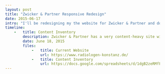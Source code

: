 ```yaml
---
layout: post
title: "Zwicker & Partner Responsive Redesign"
date: 2015-06-17
intro: "I'll be redesigning my the website for Zwicker & Partner and documenting the process here."
timeline:
    -   title: Content Inventory
        description: Zwicker & Partner has a very content-heavy site with lots of useful articles for patients and medical professionals. With the content inventory, we’ll be able to work out which content is the most valuable and which might need to be revised or updated. Based on that we’ll figure out the content strategy for the new site.
        date: June 18, 2015
        files:
            -   title: Current Website
                url: https://www.radiologen-konstanz.de/
            -   title: Content Inventory
                url: https://docs.google.com/spreadsheets/d/1dgB2zeRMfFjbcv8X0vgK68mCedhBZaDtr3CROR5C7Cg/edit?usp=sharing
---
```

